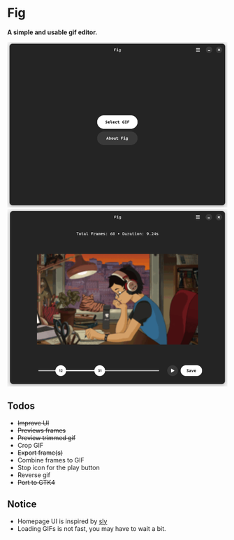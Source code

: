 # Fig

**A simple and usable gif editor.**

![UI](assets/screenshot-home.png)
![UI](assets/screenshot-editor.png)

## Todos

- ~~Improve UI~~
- ~~Previews frames~~
- ~~Preview trimmed gif~~
- Crop GIF
- ~~Export frame(s)~~
- Combine frames to GIF
- Stop icon for the play button
- Reverse gif
- ~~Port to GTK4~~

## Notice

- Homepage UI is inspired by [sly](https://github.com/kra-mo/sly)
- Loading GIFs is not fast, you may have to wait a bit.
